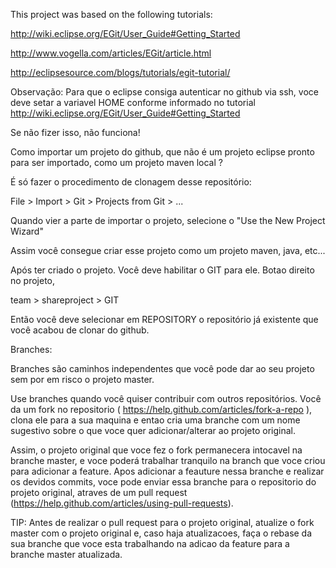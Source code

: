 This project was based on the following tutorials: 

http://wiki.eclipse.org/EGit/User_Guide#Getting_Started

http://www.vogella.com/articles/EGit/article.html

http://eclipsesource.com/blogs/tutorials/egit-tutorial/

Observação: Para que o eclipse consiga autenticar no github via ssh, voce
deve setar a variavel HOME conforme informado no tutorial http://wiki.eclipse.org/EGit/User_Guide#Getting_Started

Se não fizer isso, não funciona!


Como importar um projeto do github, que não é um projeto eclipse pronto para ser importado, como um projeto maven local ?

É só fazer o procedimento de clonagem desse repositório: 

File > Import > Git > Projects from Git > ...

Quando vier a parte de importar o projeto, selecione o "Use the New Project Wizard"

Assim você consegue criar esse projeto como um projeto maven, java, etc...

Após ter criado o projeto. Você deve habilitar o GIT para ele. Botao direito no projeto,

team > shareproject > GIT

Então você deve selecionar em REPOSITORY o repositório já existente que você acabou de clonar do github.


Branches: 

Branches são caminhos independentes que você pode dar ao seu projeto sem por em risco o projeto master.

Use branches quando você quiser contribuir com outros repositórios. Você da um fork no repositorio 
( https://help.github.com/articles/fork-a-repo ), clona ele para a sua maquina e entao cria uma branche com 
um nome sugestivo sobre o que voce quer adicionar/alterar ao projeto original. 

Assim, o projeto original que voce fez o fork permanecera intocavel na branche master, e
voce poderá trabalhar tranquilo na branch que voce criou para adicionar a feature. Apos adicionar a feauture nessa
branche e realizar os devidos commits, voce pode enviar essa branche para o repositorio do projeto original, atraves
de um pull request (https://help.github.com/articles/using-pull-requests). 

TIP: Antes de realizar o pull request para o projeto original, atualize o fork master com o projeto original e, caso haja
atualizacoes, faça o rebase da sua branche que voce esta trabalhando na adicao da feature para a branche master atualizada.



